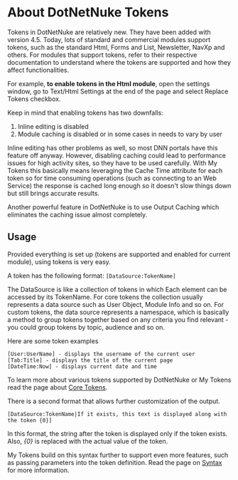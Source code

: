 # About DotNetNuke Tokens

Tokens in DotNetNuke are relatively new. They have been added with version 4.5. Today, lots of standard and commercial modules support tokens, such as the standard Html, Forms and List, Newsletter, NavXp and others. For modules that support tokens, refer to their respective documentation to understand where the tokens are supported and how they affect functionalities.

For example, **to enable tokens in the Html module**, open the settings window, go to Text/Html Settings at the end of the page and select Replace Tokens checkbox.

Keep in mind that enabling tokens has two downfalls:

  1. Inline editing is disabled
  2. Module caching is disabled or in some cases in needs to vary by user

Inline editing has other problems as well, so most DNN portals have this feature off anyway. However, disabling caching could lead to performance issues for high activity sites, so they have to be used carefully. With My Tokens this basically means leveraging the Cache Time attribute for each token so for time consuming operations (such as connecting to an Web Service) the response is cached long enough so it doesn't slow things down but still brings accurate results. 

Another powerful feature in DotNetNuke is to use Output Caching which eliminates the caching issue almost completely.

## Usage

Provided everything is set up (tokens are supported and enabled for current module), using tokens is very easy. 

A token has the following format: ``[DataSource:TokenName]``

The DataSource is like a collection of tokens in which Each element can be accessed by its TokenName. For core tokens the collection usually represents a data source such as User Object, Module Info and so on. For custom tokens, the data source represents a namespace, which is basically a method to group tokens together based on any criteria you find relevant - you could group tokens by topic, audience and so on.

Here are some token examples

    [User:UserName] - displays the username of the current user
    [Tab:Title] - displays the title of the current page
    [DateTime:Now] - displays current date and time

To learn more about various tokens supported by DotNetNuke or My Tokens read the page about [Core Tokens](../about/core-tokens.html).

There is a second format that allows further customization of the output.

    [DataSource:TokenName|If it exists, this text is displayed along with the token {0}]

In this format, the string after the token is displayed only if the token exists. Also, *{0}* is replaced with the actual value of the token. 

My Tokens build on this syntax further to support even more features, such as passing parameters into the token definition. Read the page on [Syntax](syntax.html) for more information.